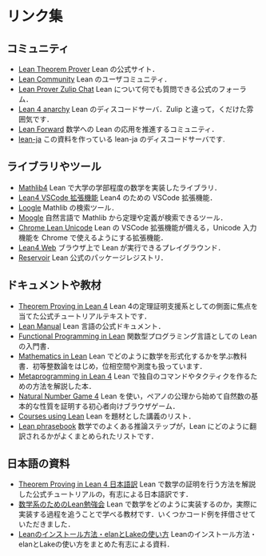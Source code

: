 # リンク集

## コミュニティ

* [Lean Theorem Prover](https://leanprover.github.io/) Lean の公式サイト．
* [Lean Community](https://leanprover-community.github.io/) Lean のユーザコミュニティ．
* [Lean Prover Zulip Chat](https://leanprover.zulipchat.com/) Lean について何でも質問できる公式のフォーラム．
* [Lean 4 anarchy](https://discord.com/invite/WZ9bs9UCvx) Lean のディスコードサーバ．Zulip と違って，くだけた雰囲気です．
* [Lean Forward](https://lean-forward.github.io/) 数学への Lean の応用を推進するコミュニティ．
* [lean-ja](https://discord.gg/p32ZfnVawh) この資料を作っている lean-ja のディスコードサーバです.

## ライブラリやツール

* [Mathlib4](https://github.com/leanprover-community/mathlib4) Lean で大学の学部程度の数学を実装したライブラリ．
* [Lean4 VSCode 拡張機能](https://github.com/leanprover/vscode-lean4) Lean4 のための VSCode 拡張機能．
* [Loogle](https://loogle.lean-lang.org/) Mathlib の検索ツール．
* [Moogle](https://www.moogle.ai/) 自然言語で Mathlib から定理や定義が検索できるツール．
* [Chrome Lean Unicode](https://github.com/arthurpaulino/chrome-lean-unicode) Lean の VSCode 拡張機能が備える，Unicode 入力機能を Chrome で使えるようにする拡張機能．
* [Lean4 Web](https://live.lean-lang.org/) ブラウザ上で Lean が実行できるプレイグラウンド．
* [Reservoir](https://reservoir.lean-lang.org/) Lean 公式のパッケージレジストリ．

## ドキュメントや教材

* [Theorem Proving in Lean 4](https://leanprover.github.io/theorem_proving_in_lean4) Lean 4の定理証明支援系としての側面に焦点を当てた公式チュートリアルテキストです．
* [Lean Manual](https://lean-lang.org/lean4/doc/) Lean 言語の公式ドキュメント．
* [Functional Programming in Lean](https://leanprover.github.io/functional_programming_in_lean/) 関数型プログラミング言語としての Lean の入門書．
* [Mathematics in Lean](https://leanprover-community.github.io/mathematics_in_lean/) Lean でどのように数学を形式化するかを学ぶ教科書．初等整数論をはじめ，位相空間や測度も扱っています．
* [Metaprogramming in Lean 4](https://leanprover-community.github.io/lean4-metaprogramming-book/) Lean で独自のコマンドやタクティクを作るための方法を解説した本．
* [Natural Number Game 4](https://adam.math.hhu.de/#/g/leanprover-community/NNG4) Lean を使い，ペアノの公理から始めて自然数の基本的な性質を証明する初心者向けブラウザゲーム．
* [Courses using Lean](https://leanprover-community.github.io/teaching/courses.html) Lean を題材とした講義のリスト．
* [Lean phrasebook](https://docs.google.com/spreadsheets/d/1Gsn5al4hlpNc_xKoXdU6XGmMyLiX4q-LFesFVsMlANo/edit#gid=0) 数学でのよくある推論ステップが，Lean にどのように翻訳されるかがよくまとめられたリストです．

## 日本語の資料

* [Theorem Proving in Lean 4 日本語訳](https://aconite-ac.github.io/theorem_proving_in_lean4_ja/) Lean で数学の証明を行う方法を解説した公式チュートリアルの，有志による日本語訳です．
* [数学系のためのLean勉強会](https://github.com/yuma-mizuno/lean-math-workshop) Lean で数学をどのように実装するのか，実際に実装する過程を追うことで学べる教材です．いくつかコード例を拝借させていただきました．
* [Leanのインストール方法・elanとLakeの使い方](https://aconite-ac.github.io/how_to_install_lean/) Leanのインストール方法・elanとLakeの使い方をまとめた有志による資料．
